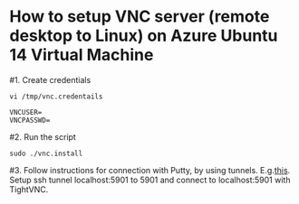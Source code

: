 How to setup VNC server (remote desktop to Linux) on Azure Ubuntu 14 Virtual Machine
==
#1. Create credentials

    vi /tmp/vnc.credentails

    VNCUSER=
    VNCPASSWD=

#2. Run the script
    
    sudo ./vnc.install

#3. Follow instructions for connection with Putty, by using tunnels. E.g.[this](https://www.digitalocean.com/community/tutorials/how-to-setup-vnc-for-ubuntu-12). Setup ssh tunnel localhost:5901 to 5901 and connect to localhost:5901 with TightVNC.
